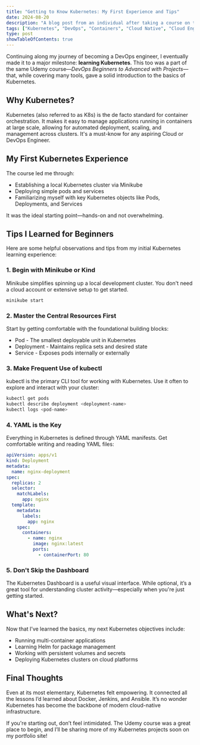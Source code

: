 ```yaml
---
title: "Getting to Know Kubernetes: My First Experience and Tips"
date: 2024-08-20
description: "A blog post from an individual after taking a course on the basics of Kubernetes on Udemy, with beginner insights and useful takeaways."
tags: ["Kubernetes", "DevOps", "Containers", "Cloud Native", "Cloud Engineering"]
type: post
showTableOfContents: true
---
```


Continuing along my journey of becoming a DevOps engineer, I eventually made it to a major milestone: **learning Kubernetes**. This too was a part of the same Udemy course—*DevOps Beginners to Advanced with Projects*—that, while covering many tools, gave a solid introduction to the basics of Kubernetes.

## Why Kubernetes?

Kubernetes (also referred to as K8s) is the de facto standard for container orchestration. It makes it easy to manage applications running in containers at large scale, allowing for automated deployment, scaling, and management across clusters. It's a must-know for any aspiring Cloud or DevOps Engineer.

## My First Kubernetes Experience

The course led me through:

- Establishing a local Kubernetes cluster via Minikube  
- Deploying simple pods and services  
- Familiarizing myself with key Kubernetes objects like Pods, Deployments, and Services  

It was the ideal starting point—hands-on and not overwhelming.

## Tips I Learned for Beginners

Here are some helpful observations and tips from my initial Kubernetes learning experience:

### 1. Begin with Minikube or Kind

Minikube simplifies spinning up a local development cluster. You don't need a cloud account or extensive setup to get started.

```bash
minikube start
```

### 2. Master the Central Resources First
Start by getting comfortable with the foundational building blocks:

- Pod - The smallest deployable unit in Kubernetes
- Deployment - Maintains replica sets and desired state
- Service - Exposes pods internally or externally
  
### 3. Make Frequent Use of kubectl
kubectl is the primary CLI tool for working with Kubernetes. Use it often to explore and interact with your cluster:

```bash
kubectl get pods
kubectl describe deployment <deployment-name>
kubectl logs <pod-name>
```

### 4. YAML is the Key
Everything in Kubernetes is defined through YAML manifests. Get comfortable writing and reading YAML files:

``` yaml
apiVersion: apps/v1
kind: Deployment
metadata:
  name: nginx-deployment
spec:
  replicas: 2
  selector:
    matchLabels:
      app: nginx
  template:
    metadata:
      labels:
        app: nginx
    spec:
      containers:
        - name: nginx
          image: nginx:latest
          ports:
            - containerPort: 80
```

### 5. Don't Skip the Dashboard
The Kubernetes Dashboard is a useful visual interface. While optional, it’s a great tool for understanding cluster activity—especially when you're just getting started.

## What's Next?
Now that I’ve learned the basics, my next Kubernetes objectives include:

- Running multi-container applications
- Learning Helm for package management
- Working with persistent volumes and secrets
- Deploying Kubernetes clusters on cloud platforms

## Final Thoughts
Even at its most elementary, Kubernetes felt empowering. It connected all the lessons I’d learned about Docker, Jenkins, and Ansible. It’s no wonder Kubernetes has become the backbone of modern cloud-native infrastructure.

If you're starting out, don’t feel intimidated. The Udemy course was a great place to begin, and I’ll be sharing more of my Kubernetes projects soon on my portfolio site!

